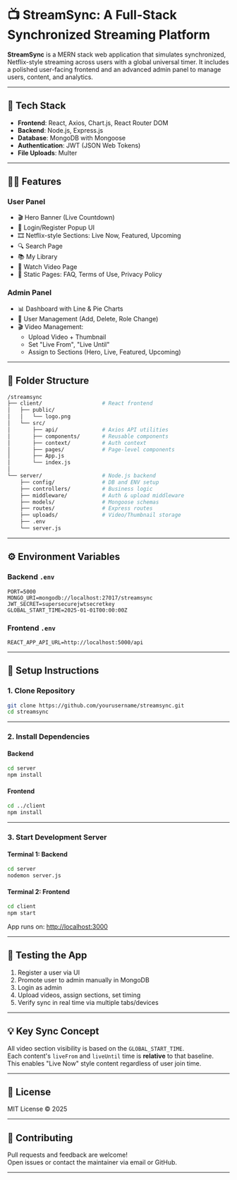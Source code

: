 # 📺 StreamSync: A Full-Stack Synchronized Streaming Platform

**StreamSync** is a MERN stack web application that simulates synchronized, Netflix-style streaming across users with a global universal timer. It includes a polished user-facing frontend and an advanced admin panel to manage users, content, and analytics.

---

## 🧰 Tech Stack

- **Frontend**: React, Axios, Chart.js, React Router DOM  
- **Backend**: Node.js, Express.js  
- **Database**: MongoDB with Mongoose  
- **Authentication**: JWT (JSON Web Tokens)  
- **File Uploads**: Multer

---

## 🧑‍💻 Features

### User Panel

- 🎬 Hero Banner (Live Countdown)
- 🔐 Login/Register Popup UI
- 🎞 Netflix-style Sections: Live Now, Featured, Upcoming
- 🔍 Search Page
- 📚 My Library
- 🎥 Watch Video Page
- 📄 Static Pages: FAQ, Terms of Use, Privacy Policy

### Admin Panel

- 📊 Dashboard with Line & Pie Charts
- 👥 User Management (Add, Delete, Role Change)
- 🎬 Video Management:
  - Upload Video + Thumbnail
  - Set "Live From", "Live Until"
  - Assign to Sections (Hero, Live, Featured, Upcoming)

---

## 📁 Folder Structure

```bash
/streamsync
├── client/                   # React frontend
│   ├── public/
│   │   └── logo.png
│   └── src/
│       ├── api/              # Axios API utilities
│       ├── components/       # Reusable components
│       ├── context/          # Auth context
│       ├── pages/            # Page-level components
│       ├── App.js
│       └── index.js
│
└── server/                   # Node.js backend
    ├── config/               # DB and ENV setup
    ├── controllers/          # Business logic
    ├── middleware/           # Auth & upload middleware
    ├── models/               # Mongoose schemas
    ├── routes/               # Express routes
    ├── uploads/              # Video/Thumbnail storage
    ├── .env
    └── server.js
```

---

## ⚙️ Environment Variables

### Backend `.env`

```env
PORT=5000
MONGO_URI=mongodb://localhost:27017/streamsync
JWT_SECRET=supersecurejwtsecretkey
GLOBAL_START_TIME=2025-01-01T00:00:00Z
```

### Frontend `.env`

```env
REACT_APP_API_URL=http://localhost:5000/api
```

---

## 🚀 Setup Instructions

### 1. Clone Repository

```bash
git clone https://github.com/yourusername/streamsync.git
cd streamsync
```

---

### 2. Install Dependencies

#### Backend

```bash
cd server
npm install
```

#### Frontend

```bash
cd ../client
npm install
```

---

### 3. Start Development Server

#### Terminal 1: Backend

```bash
cd server
nodemon server.js
```

#### Terminal 2: Frontend

```bash
cd client
npm start
```

App runs on: [http://localhost:3000](http://localhost:3000)

---

## 🧪 Testing the App

1. Register a user via UI
2. Promote user to admin manually in MongoDB
3. Login as admin
4. Upload videos, assign sections, set timing
5. Verify sync in real time via multiple tabs/devices

---

## 💡 Key Sync Concept

All video section visibility is based on the `GLOBAL_START_TIME`.  
Each content's `liveFrom` and `liveUntil` time is **relative** to that baseline.  
This enables "Live Now" style content regardless of user join time.

---

## 🧾 License

MIT License © 2025

---

## 🙌 Contributing

Pull requests and feedback are welcome!  
Open issues or contact the maintainer via email or GitHub.

---



